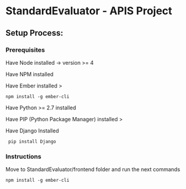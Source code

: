 # StandardEvaluator - APIS Project
## Setup Process:
### Prerequisites

Have Node installed -> version >= 4

Have NPM installed

Have Ember installed >
```
npm install -g ember-cli
```

Have Python >= 2.7 installed

Have PIP (Python Package Manager) installed >

Have Django Installed

```
 pip install Django
```
### Instructions

Move to StandardEvaluator/frontend folder and run the next commands

```
npm install -g ember-cli
```
